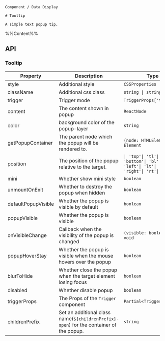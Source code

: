 `````
Component / Data Display

# Tooltip

A simple text popup tip.
`````

%%Content%%

## API

### Tooltip

|Property|Description|Type|DefaultValue|Version|
|---|---|---|---|---|
|style|Additional style|`CSSProperties`|`-`|-|
|className|Additional css class|`string \| string[]`|`-`|-|
|trigger|Trigger mode|`TriggerProps['trigger']`|`hover`|-|
|content|The content shown in popup|`ReactNode`|`-`|-|
|color|background color of the popup-layer|`string`|`-`|2.22.0|
|getPopupContainer|The parent node which the popup will be rendered to.|`(node: HTMLElement) => Element`|`-`|-|
|position|The position of the popup relative to the target.|`\| 'top'\| 'tl'\| 'tr'\| 'bottom'\| 'bl'\| 'br'\| 'left'\| 'lt'\| 'lb'\| 'right'\| 'rt'\| 'rb'`|`top`|-|
|mini|Whether show mini style|`boolean`|`-`|-|
|unmountOnExit|Whether to destroy the popup when hidden|`boolean`|`true`|-|
|defaultPopupVisible|Whether the popup is visible by default|`boolean`|`-`|-|
|popupVisible|Whether the popup is visible|`boolean`|`-`|-|
|onVisibleChange|Callback when the visibility of the popup is changed|`(visible: boolean) => void`|`-`|-|
|popupHoverStay|Whether the popup is visible when the mouse hovers over the popup|`boolean`|`true`|-|
|blurToHide|Whether close the popup when the target element losing focus|`boolean`|`true`|-|
|disabled|Whether disable popup|`boolean`|`-`|-|
|triggerProps|The Props of the `Trigger` component|`Partial<TriggerProps>`|`-`|-|
|childrenPrefix|Set an additional class name(`${childrenPrefix}-open`) for the container of the popup.|`string`|`-`|-|
